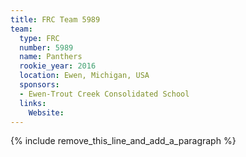 ```yaml
---
title: FRC Team 5989
team:
  type: FRC
  number: 5989
  name: Panthers
  rookie_year: 2016
  location: Ewen, Michigan, USA
  sponsors:
  - Ewen-Trout Creek Consolidated School
  links:
    Website:
---
```


{% include remove_this_line_and_add_a_paragraph %}